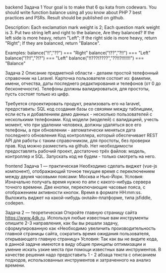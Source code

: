 backend
Задача 1
Your goal is to make that 6 qu kata from codewars. You should write function balance using all you know about PHP 7 best practices and PSRs. Result should be published on github.

Description: Each exclamation mark weight is 2; Each question mark weight is 3. Put two string left and right to the balance, Are they balanced?
If the left side is more heavy, return "Left"; If the right side is more heavy, return "Right"; If they are balanced, return "Balance".

Examples:
balance("!!","??") === "Right"
balance("!??","?!!") === "Left"
balance("!?!!","?!?") === "Left"
balance("!!???!????","??!!?!!!!!!!") === "Balance"


Задача 2
Описание предметной области - делаем простой телефонный справочник на Laravel.
Карточка пользователя состоит из: фамилии, имени, отчества, даты последнего редактирования и телефонов (от 0 до бесконечности). Телефоны должны валидироваться, для простоты, пусть состоят только из цифр.

Требуется спроектировать продукт, реализовать его на laravel, предоставить:
SQL код создания базы со связями между таблицами, если есть и добавлением демо данных - несколько пользователей с несколькими телефонами.
Код модели (моделей) с валидацией, учесть момент, что при удалении человека, должны удаляться все его телефоны, а при обновлении - автоматически меняться дата последнего обновления
Код контроллера, который обеспечивает REST API для работы с таким справочником, для простоты, без проверки прав.
Код можно разместить на github. Нет необходимости предоставлять рабочий проект, достаточно трёх файлов: модель, контроллер и SQL. Запускать код не будем - только смотреть на него. 


frontend
Задача 1 — практическая
Необходимо сделать виджет (vue-js компонент), отображающий точное текущее время с переключением между двумя часовыми поясами: Москва и Нью-Йорк.
Условия:
Изначально получать время нужно по апи с какого-нибудь сервера точного времени.
Две кнопки, переключающие часовые пояса, с отображением активности кнопок.
Время в формате HH:mm:ss.
Выложить виджет на какой-нибудь онлайн-платформе, типа jsfiddle, codepen.


Задача 2 — теоретическая
Откройте главную страницу сайта https://www.4dk.ru. Используя любые известные вам инструменты опишите 2-3 направления, как бы вы решали задачу, сформулированную как «Необходимо увеличить производительность главной страницы сайта, сократить время ожидания пользователя, открывающего главную страницу» 
Условия:
Так как вы не видите кода, в данной задаче имеются в виду общие принципы оптимизации и умение искать узкие места при помощи известных вам инструментов. В качестве решения надо предоставить 1 - 2 абзаца текста с описанием подходов, использованных инструментов и затраченного на анализ времени.
